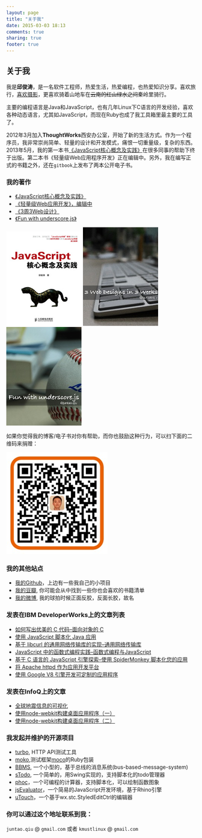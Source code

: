 ```yaml
---
layout: page
title: "关于我"
date: 2015-03-03 18:13
comments: true
sharing: true
footer: true
---
```


## 关于我
我是**邱俊涛**，是一名软件工程师，热爱生活，热爱编程，也热爱知识分享。喜欢旅行，[喜欢摄影](https://www.flickr.com/photos/juntaoq/)，更喜欢骑着山地车在<del>云南的红山绿水之间</del>秦岭里骑行。

主要的编程语言是Java和JavaScript，也有几年Linux下C语言的开发经验，喜欢各种动态语言，尤其如JavaScript，而现在Ruby也成了我工具箱里最主要的工具了。

2012年3月加入**ThoughtWorks**西安办公室，开始了新的生活方式。作为一个程序员，我非常崇尚简单、轻量的设计和开发模式，痛恨一切重量级，复杂的东西。2013年5月，我的第一本书[《JavaScript核心概念及实践》](http://book.douban.com/subject/24165880/)在很多同事的帮助下终于出版。第二本书《轻量级Web应用程序开发》正在编辑中。另外，我在编写正式的书籍之外，还在`gitbook`上发布了两本公开电子书。

### 我的著作
-  [《JavaScript核心概念及实践》](http://book.douban.com/subject/24165880/)
-  [《轻量级Web应用开发》，编辑中](http://icodeit.org/lwweb/)
-  [《3周3Web设计》](http://juntao.gitbooks.io/3-web-designs-in-3-weeks/)
-  [《Fun with underscore.js》](http://juntao.gitbooks.io/fun-with-underscore/)

[![JavaScript Core Concepts And Practices](/images/2015/03/jscp-resized.jpg)](http://book.douban.com/subject/24165880/)
[![3 Web Designs in 3 Weeks](/images/2015/03/3p3w-resized.jpg)](https://www.gitbook.com/book/juntao/3-web-designs-in-3-weeks/details)
[![Fun with underscore.js](/images/2015/03/fun-fp-resized.jpg)](https://www.gitbook.com/book/juntao/fun-with-underscore/details)

如果你觉得我的博客/电子书对你有帮助，而你也鼓励这种行为，可以扫下面的二维码来捐赠：

![QR Code](/images/2015/03/qr-code.jpg)

### 我的其他站点
-   [我的Github](https://github.com/abruzzi)，上边有一些我自己的小项目
-   [我的豆瓣](http://book.douban.com/people/4023370/), 你可能会从中找到一些你也会喜欢的书籍清单
-   [我的微博](http://weibo.com/juntaoq), 我的球拍时候正面反胶，反面长胶，故名

### 发表在IBM DeveloperWorks上的文章列表
-    [如何写出优美的 C 代码–面向对象的 C](http://www.ibm.com/developerworks/cn/linux/l-cn-cobject/index.html)
-    [使用 JavaScript 脚本化 Java 应用](http://www.ibm.com/developerworks/cn/java/j-lo-scripting/)
-    [基于 libcurl 的通用网络传输库的实现–通用网络传输库](http://www.ibm.com/developerworks/cn/opensource/os-cn-libcurl/)
-    [JavaScript 中的函数式编程实践–函数式编程与JavaScript](http://www.ibm.com/developerworks/cn/web/1006_qiujt_jsfunctional/index.html)
-    [基于 C 语言的 JavaScript 引擎探索–使用 SpiderMonkey 脚本化您的应用](http://www.ibm.com/developerworks/cn/linux/l-cn-spidermonkey/index.html)
-    [将 Apache httpd 作为应用开发平台](http://www.ibm.com/developerworks/cn/opensource/os-cn-apachehttpd/index.html)
-    [使用 Google V8 引擎开发可定制的应用程序](http://www.ibm.com/developerworks/cn/opensource/os-cn-v8engine/)

### 发表在InfoQ上的文章
-   [全球地震信息的可视化](http://www.infoq.com/cn/articles/visualization-of-the-global-seismic-system)
-   [使用node-webkit构建桌面应用程序（一）](http://www.infoq.com/cn/articles/using-node-webkit-to-build-desktop-applications-part1)
-   [使用node-webkit构建桌面应用程序（二）](http://www.infoq.com/cn/articles/using-node-webkit-to-build-desktop-applications-part2)

### 我发起并维护的开源项目
-	[turbo](https://github.com/abruzzi/turbo), HTTP API测试工具
-	[moko](https://github.com/abruzzi/moko),测试框架[moco](https://github.com/dreamhead/moco)的Ruby包装
-   [BBMS](https://code.google.com/p/bbms/), 一个小型的，基于总线的消息系统(bus-based-message-system)
-   [sTodo](https://code.google.com/p/stodo/), 一个简单的，用Swing实现的，支持脚本化的todo管理器
-   [phoc](https://github.com/abruzzi/phoc)，一个可编程的计算器，支持脚本化，可以绘制函数图象
-   [jsEvaluator](https://github.com/abruzzi/jsevaluator)，一个简易的JavaScript开发环境，基于Rhino引擎
-   [uTouch](https://github.com/abruzzi/utouch)，一个基于wx.stc.StyledEditCtrl的编辑器

### 你可以通过这个地址联系到我：

`juntao.qiu` &#64; `gmail.com` 或者 `kmustlinux` &#64; `gmail.com`

